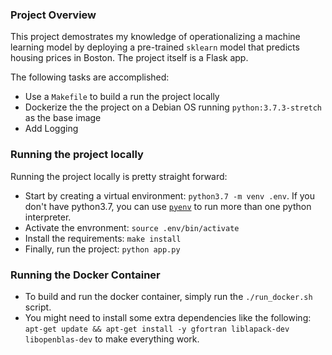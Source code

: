 ### Project Overview
This project demostrates my knowledge of operationalizing a machine learning model by deploying a pre-trained `sklearn` model that predicts housing prices in Boston. The project itself is a Flask app. 

The following tasks are accomplished:

- Use a `Makefile` to build a run the project locally
- Dockerize the the project on a Debian OS running `python:3.7.3-stretch` as the base image
- Add Logging 


### Running the project locally
Running the project locally is pretty straight forward:
- Start by creating a virtual environment: `python3.7 -m venv .env`. If you don't have python3.7, you can use [`pyenv`](https://github.com/pyenv/pyenv) to run more than one python interpreter.
- Activate the envronment: `source .env/bin/activate`
- Install the requirements: `make install`
- Finally, run the project: `python app.py`

### Running the Docker Container
- To build and run the docker container, simply run the `./run_docker.sh` script.
- You might need to install some extra dependencies like the following: `apt-get update && apt-get install -y gfortran liblapack-dev libopenblas-dev` to make everything work.
